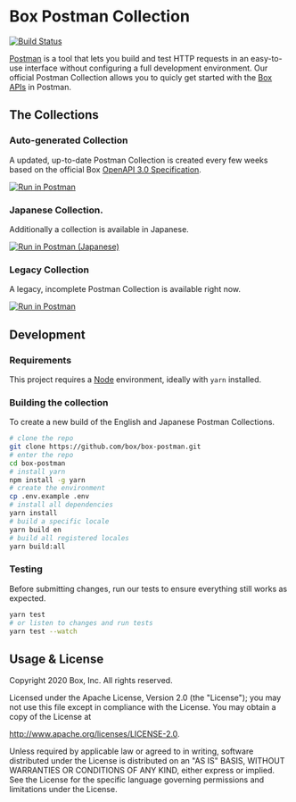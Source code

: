 # Box Postman Collection

[![Build Status](https://travis-ci.com/box/box-postman.svg?branch=master)](https://travis-ci.com/box/box-postman)

[Postman](https://www.getpostman.com/) is a tool that lets you build and test HTTP requests in an easy-to-use interface without configuring a full development environment. Our official Postman Collection allows you to quicly get started with the [Box APIs](https://developer.box.com/) in Postman.

## The Collections

### Auto-generated Collection

A updated, up-to-date Postman Collection is created every few weeks based on
the official Box [OpenAPI 3.0 Specification][openapi].

[![Run in Postman](https://run.pstmn.io/button.svg)][english]

### Japanese Collection.

Additionally a collection is available in Japanese.

[![Run in Postman (Japanese)](https://run.pstmn.io/button.svg)][japanese]

### Legacy Collection

A legacy, incomplete Postman Collection is available right now.

[![Run in Postman](https://run.pstmn.io/button.svg)][legacy]

## Development

### Requirements

This project requires a [Node](https://nodejs.org/) environment, ideally with
`yarn` installed.

### Building the collection

To create a new build of the English and Japanese Postman Collections.

```sh
# clone the repo
git clone https://github.com/box/box-postman.git
# enter the repo
cd box-postman
# install yarn
npm install -g yarn
# create the environment
cp .env.example .env
# install all dependencies
yarn install
# build a specific locale
yarn build en
# build all registered locales
yarn build:all
```

### Testing

Before submitting changes, run our tests to ensure everything still works as
expected.

```sh
yarn test
# or listen to changes and run tests
yarn test --watch
```

## Usage & License

Copyright 2020 Box, Inc. All rights reserved.

Licensed under the Apache License, Version 2.0 (the "License"); you may not use
this file except in compliance with the License. You may obtain a copy of the
License at

http://www.apache.org/licenses/LICENSE-2.0.

Unless required by applicable law or agreed to in writing, software distributed
under the License is distributed on an "AS IS" BASIS, WITHOUT WARRANTIES OR
CONDITIONS OF ANY KIND, either express or implied. See the License for the
specific language governing permissions and limitations under the License.

[legacy]: https://app.getpostman.com/run-collection/768279fde466dffc5511 
[openapi]: https://github.com/box/box-openapi
[english]: https://app.getpostman.com/run-collection/62d85bbca8bf7bd5a48b 
[japanese]: https://app.getpostman.com/run-collection/71097146282762048e55 